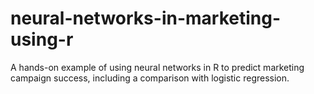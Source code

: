 # neural-networks-in-marketing-using-r
A hands-on example of using neural networks in R to predict marketing campaign success, including a comparison with logistic regression.
